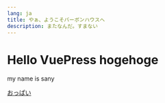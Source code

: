 ```yaml
---
lang: ja
title: やぁ、ようこそバーボンハウスへ
description: またなんだ。すまない
---
```

# Hello VuePress hogehoge

my name is sany

[おっぱい](/oppai.md)